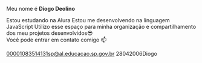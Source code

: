 Meu nome é **Diogo Deolino**


Estou estudando na Alura
Estou me desenvolvendo na linguagem JavaScript
Utilizo esse espaço para minha organização e compartilhamento dos meu projetos desenvolvidos😎   
Você pode entrar em contato comigo 📫

00001083514131sp@al.educacao.sp.gov.br
 28042006Diogo
